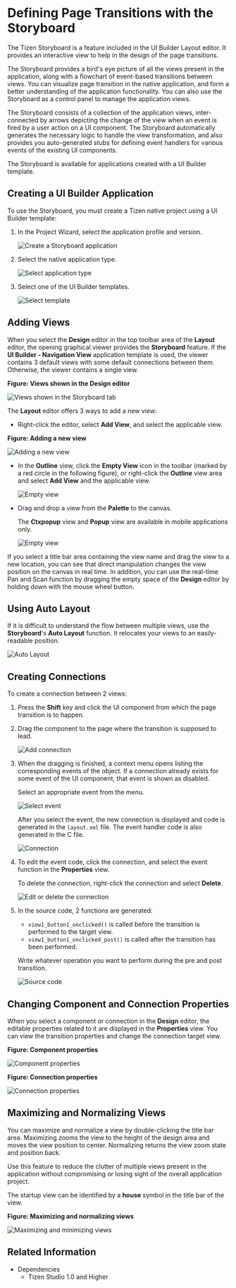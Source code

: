 # Defining Page Transitions with the Storyboard

The Tizen Storyboard is a feature included in the UI Builder Layout editor. It provides an interactive view to help in the design of the page transitions.

The Storyboard provides a bird's eye picture of all the views present in the application, along with a flowchart of event-based transitions between views. You can visualize page transition in the native application, and form a better understanding of the application functionality. You can also use the Storyboard as a control panel to manage the application views.

The Storyboard consists of a collection of the application views, inter-connected by arrows depicting the change of the view when an event is fired by a user action on a UI component. The Storyboard automatically generates the necessary logic to handle the view transformation, and also provides you auto-generated stubs for defining event handlers for various events of the existing UI components.

The Storyboard is available for applications created with a UI Builder template.

## Creating a UI Builder Application

To use the Storyboard, you must create a Tizen native project using a UI Builder template:

1. In the Project Wizard, select the application profile and version.

   ![Create a Storyboard application](media/storyboard_create.png)

2. Select the native application type.

   ![Select application type](media/storyboard_type.png)

3. Select one of the UI Builder templates.

   ![Select template](media/storyboard_template.png)

## Adding Views

When you select the **Design** editor in the top toolbar area of the **Layout** editor, the opening graphical viewer provides the **Storyboard** feature. If the **UI Builder - Navigation View** application template is used, the viewer contains 3 default views with some default connections between them. Otherwise, the viewer contains a single view.

**Figure: Views shown in the Design editor**

![Views shown in the Storyboard tab](media/storyboard_all_views.png)

The **Layout** editor offers 3 ways to add a new view:

-   Right-click the editor, select **Add View**, and select the applicable view.

**Figure: Adding a new view**

![Adding a new view](media/storyboard_new_view.png)

-   In the **Outline** view, click the **Empty View** icon in the toolbar (marked by a red circle in the following figure), or right-click the **Outline** view area and select **Add View** and the applicable view.

    ![Empty view](media/storyboard_new_view_outline.png)

- Drag and drop a view from the **Palette** to the canvas.

    The **Ctxpopup** view and **Popup** view are available in mobile applications only.

    ![Empty view](media/ui_builder_view_drag_and_drop.png)

If you select a title bar area containing the view name and drag the view to a new location, you can see that direct manipulation changes the view position on the canvas in real time. In addition, you can use the real-time Pan and Scan function by dragging the empty space of the **Design** editor by holding down with the mouse wheel button.


<a name="auto_layout"></a>
## Using Auto Layout

If it is difficult to understand the flow between multiple views, use the **Storyboard**'s **Auto Layout** function. It relocates your views to an easily-readable position.

![Auto Layout](media/storyboard_autolayout.png)

## Creating Connections

To create a connection between 2 views:

1. Press the **Shift** key and click the UI component from which the page transition is to happen.

2. Drag the component to the page where the transition is supposed to lead.

   ![Add connection](media/storyboard_conn_add.png)

3. When the dragging is finished, a context menu opens listing the corresponding events of the object. If a connection already exists for some event of the UI component, that event is shown as disabled.

   Select an appropriate event from the menu.

   ![Select event](media/storyboard_conn_event.png)

   After you select the event, the new connection is displayed and code is generated in the `layout.xml` file. The event handler code is also generated in the C file.

   ![Connection](media/storyboard_conn_connection.png)

4. To edit the event code, click the connection, and select the event function in the **Properties** view.

   To delete the connection, right-click the connection and select **Delete**.

   ![Edit or delete the connection](media/storyboard_conn_edit.png)

5. In the source code, 2 functions are generated:

   - `view1_button1_onclicked()` is called before the transition is performed to the target view.
   - `view1_button1_onclicked_post()` is called after the transition has been performed.

   Write whatever operation you want to perform during the pre and post transition.

   ![Source code](media/storyboard_conn_code.png)


## Changing Component and Connection Properties

When you select a component or connection in the **Design** editor, the editable properties related to it are displayed in the **Properties** view. You can view the transition properties and change the connection target view.

**Figure: Component properties**

![Component properties](media/storyboard_comp_properties.png)

**Figure: Connection properties**

![Connection properties](media/storyboard_conn_properties.png)

## Maximizing and Normalizing Views

You can maximize and normalize a view by double-clicking the title bar area. Maximizing zooms the view to the height of the design area and moves the view position to center. Normalizing returns the view zoom state and position back.

Use this feature to reduce the clutter of multiple views present in the application without compromising or losing sight of the overall application project.

The startup view can be identified by a **house** symbol in the title bar of the view.

**Figure: Maximizing and normalizing views**

![Maximizing and minimizing views](media/storyboard_max_min.png)

## Related Information
- Dependencies
  - Tizen Studio 1.0 and Higher
